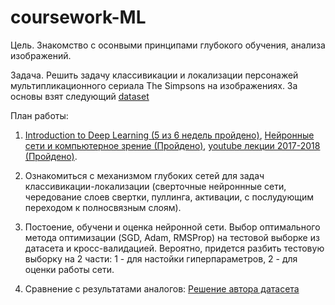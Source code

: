 # coursework-ML

Цель.
Знакомство с осонвыми принципами глубокого обучения, анализа изображений.

Задача.
Решить задачу классивикации и локализации персонажей мультипликационного сериала The Simpsons
на изображениях. За основы взят следующий [dataset](https://www.kaggle.com/alexattia/the-simpsons-characters-dataset) 

План работы:

1) [Introduction to Deep Learning (5 из 6 недель пройдено)](https://www.coursera.org/learn/intro-to-deep-learning?), 
   [Нейронные сети и компьютерное зрение (Пройдено)](https://stepik.org/course/50352/syllabus), 
   [youtube лекции 2017-2018 (Пройдено)](http://cs231n.stanford.edu/).

2) Ознакомиться с механизмом глубоких сетей для задач классивикации-локализации (сверточные нейроннные сети, чередование слоев
свертки, пуллинга, активации, с послудующим переходом к полносвязным слоям).

3) Постоение, обучени и оценка нейронной сети.
Выбор оптимального метода оптимизации (SGD, Adam, RMSProp) на тестовой выборке из датасета и кросс-валидацией.
Вероятно, придется разбить тестовую выборку на 2 части: 1 - для настойки гиперпараметров, 2 - для оценки работы сети.
 
4) Сравнение с результатами аналогов:
[Решение автора датасета](https://github.com/alexattia/SimpsonRecognition)
